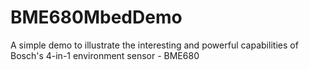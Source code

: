# BME680MbedDemo
A simple demo to illustrate the interesting and powerful capabilities of Bosch's 4-in-1 environment sensor - BME680
